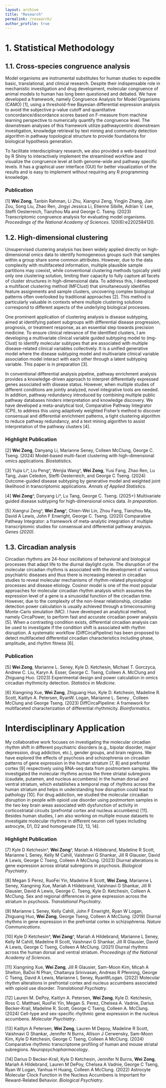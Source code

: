 ```yaml
---
layout: archive
title: "Research"
permalink: /research/
author_profile: true
---
```


# 1. Statistical Methodology
## 1.1. Cross-species congruence analysis

Model organisms are instrumental substitutes for human studies to expedite basic, translational, and clinical research. Despite their indispensable role in mechanistic investigation and drug development, molecular congruence of animal models to human has long been questioned and debated. We have developed a framework, namely Congruence Analysis for Model Organisms (CAMO) [1], using a threshold-free Bayesian differential expression analysis to avoid the subjective p-value cutoff and quantitative concordance/discordance scores based on F-measure from machine learning perspective to numerically quantify the congruence level. The downstream analyses of this framework utilize pathwaycentric downstream investigation, knowledge retrieval by text mining and community detection algorithm in pathway topological structure to provide foundations for biological hypothesis generation.

To facilitate interdisciplinary research, we also provided a web-based tool by R Shiny to interactively implement the streamlined workflow and visualize the congruence level at both genome-wide and pathway specific levels. It has a graphical user interface (GUI) for better visualization of the results and is easy to implement without requiring any R programming knowledge.


### Publication
[1] **Wei Zong**, Tanbin Rahman, Li Zhu, Xiangrui Zeng, Yingjin Zhang, Jian Zou, Song Liu, Zhao Ren, Jingyi Jessica Li, Etienne Sibille, Adrian V. Lee, Steffi Oesterreich, Tianzhou Ma and George C. Tseng. (2023) Transcriptomic congruence analysis for evaluating model organisms. _Proceedings of the National Academy of Sciences_. 120(6):e2202584120. 

## 1.2. High-dimensional clustering

Unsupervised clustering analysis has been widely applied directly on high-dimensional omics data to identify homogeneous groups such that samples within a group share some common attributes. However, due to the data complexity with multifaceted information, multiple plausible sample partitions may coexist, while conventional clustering methods typically yield only one clustering solution, limiting their capacity to fully capture all facets of cluster structures in high-dimensional data. To address this, I developed a multifacet clustering method (MFClust) that simultaneously identifies feature assignments and sample clusters, uncovering complex biological patterns often overlooked by traditional approaches [2]. This method is particularly valuable in contexts where multiple clustering solutions correspond to different aspects of the underlying biological processes.

One prominent application of clustering analysis is disease subtyping, aimed at identifying patient subgroups with differential disease progression, prognosis, or treatment response, as an essential step towards precision medicine. To ensure clinical relevance of the identified clusters, I am developing a multivariate clinical variable guided subtyping model to (mg-Clust) to identify molecular subtypes that are associated with multiple disease-related clinical variables collectively. It is a unified generative model where the disease subtyping model and multivariate clinical variable association model interact with each other through a latent subtyping variable. This paper is in preparation [3].


In conventional differential analysis pipeline, pathway enrichment analysis provides a knowledge-driven approach to interpret differentially expressed genes associated with disease status. However, when multiple studies of different conditions are jointly analyzed, novel integrative tools are needed. In addition, pathway redundancy introduced by combining multiple public pathway databases hinders interpretation and knowledge discovery. We have developed a meta-analytical tool, Comparative Pathway Integrator (CPI), to address this using adaptively weighted Fisher’s method to discover consensual and differential enrichment patterns, a tight clustering algorithm to reduce pathway redundancy, and a text mining algorithm to assist interpretation of the pathway clusters [4].

### Highlight Publication
[2] **Wei Zong**, Danyang Li, Marianne Seney, Colleen McClung, George C. Tseng. (2024) Model-based multi-facet clustering with high-dimensional omics applications. _Biostatistics_.

[3] Yujia Li^, Liu Peng^, Wenjia Wang^, **Wei Zong**, Yusi Fang, Zhao Ren, Lu Tang, Juan Celedon, Steffi Oesterreich, and George C Tseng. (2024) Outcome-guided disease subtyping by generative model
and weighted joint likelihood in transcriptomic applications. _Annals of Applied Statistics_.

[4] **Wei Zong**^, Danyang Li^, Lu Tang, George C. Tseng. (2025+) Multivariate guided disease subtyping for high-dimensional omics data. _In preparation_.

[5] Xiangrui Zeng^, **Wei Zong**^, Chien-Wei Lin, Zhou Fang, Tianzhou Ma, David A Lewis, John F Enwright, George C. Tseng. (2020) Comparative Pathway Integrator: a framework of meta-analytic integration of multiple transcriptomic studies for consensual and differential pathway analysis.  _Genes (2020)_.



## 1.3. Circadian analysis
Circadian rhythms are 24-hour oscillations of behavioral and biological processes that adapt life to the diurnal daylight cycle. The disruption of the molecular circadian rhythms is associated with the development of various psychiatric diseases and thus there is increasing interest in circadian studies to reveal molecular mechanisms of rhythm-related physiological processes and disease etiology. Cosinor model is one of the most popular approaches for molecular circadian rhythm analysis which assumes the expression level of a gene is a sinusoidal function of the circadian time. However, due to the complexity of the non-linear relationship, circadian detection power calculation is usually achieved through a timeconsuming Monte-Carlo simulation (MC). I have developed an analytical method, namely CircaPower, to perform fast and accurate circadian power analysis [5]. When a contrasting condition exists, differential circadian analysis can be used to investigate if the condition shift is associated with rhythm disruption. A systematic workflow (DiffCircaPipeline) has been proposed to detect multifaceted differential circadian
characteristics including phase, amplitude, and rhythm fitness [6].

### Publication
[5] **Wei Zong**, Marianne L. Seney, Kyle D. Ketchesin, Michael T. Gorczyca, Andrew C. Liu, Karyn A. Esser, George C. Tseng, Colleen A. McClung and Zhiguang Huo. (2023) Experimental design and power calculation in omics circadian rhythmicity detection. _Statistics in Medicine_.

[6] Xiangning Xue, **Wei Zong**, Zhiguang Huo, Kyle D. Ketchesin, Madeline R. Scott, Kaitlyn A. Petersen,
RyanW. Logan, Marianne L. Seney , Colleen McClung and George Tseng. (2023) DiffCircaPipeline: A framework for multifaceted characterization of differential rhythmicity. _Bioinformatics_.


# Interdisciplinary Application
My collaborative work focuses on investigating the molecular circadian rhythm shift in different psychiatric disorders (e.g., bipolar disorder, major depression, drug addiction, etc.), gender groups, and brain regions. We have explored the effects of psychosis and schizophrenia on circadian patterns of gene expression in the human striatum [7, 8] and prefrontal cortex [9] respectively using RNA-seq data from postmortem samples. We investigated the molecular rhythms across the three striatal subregions (caudate, putamen, and nucleus accumbens) in the human dorsal and ventral striatum, which establishes a temporal map of rhythms across the human striatum and helps in understanding how disruption could lead to pathology [10]. For drug addiction, we studied the molecular circadian disruption in people with opioid use disorder using postmortem samples in the two key brain areas associated with dysfunction of activity in corticostriatal circuits (prefrontal cortex and nucleus accumbens) [11]. Besides human studies, I am also working on multiple mouse datasets to investigate molecular rhythms in different neuron cell types including astrocyte, D1, D2 and homogenate [12, 13, 14].

### Highlight Publication
[7] Kyle D Ketchesin^, **Wei Zong**^, Mariah A Hildebrand, Madeline R Scott, Marianne L Seney, Kelly M Cahill, Vaishnavi G Shankar, Jill R Glausier, David A Lewis, George C Tseng, Colleen A McClung. (2023) Diurnal alterations in gene expression across striatal subregions in psychosis. _Biological Psychiatry_.

[8] Megan S Perez, RuoFei Yin, Madeline R Scott, **Wei Zong**, Marianne L Seney, Xiangning Xue, Mariah A Hildebrand, Vaishnavi G Shankar, Jill R Glausier, David A Lewis, George C. Tseng, Kyle D. Ketchesin, Colleen A. McClung. Sex and regional differences in gene expression across the striatum in psychosis. _Translational Psychiatry_.

[9] Marianne L Seney, Kelly Cahill, John F Enwright, Ryan W Logan, Zhiguang Huo, **Wei Zong**, George Tseng, Colleen A McClung. (2019) Diurnal rhythms in gene expression in the prefrontal cortex in schizophrenia. _Nature Communications_.

[10] Kyle D Ketchesin^, **Wei Zong**^, Mariah A Hildebrand, Marianne L Seney, Kelly M Cahill, Madeline R Scott, Vaishnavi G Shankar, Jill R Glausier, David A Lewis, George C Tseng, Colleen A McClung. (2021) Diurnal rhythms across the human dorsal and ventral striatum. _Proceedings of the National Academy of Sciences_.

[11] Xiangning Xue, **Wei Zong**, Jill R Glausier, Sam-Moon Kim, Micah A Shelton, BaDoi N Phan, Chaitanya Srinivasan, Andreas R Pfenning, George C Tseng, David A Lewis, Marianne L Seney, RyanWLogan. (2022) Molecular rhythm alterations in prefrontal cortex and nucleus accumbens associated with opioid use disorder. _Translational Psychiatry_.

[12] Lauren M. DePoy, Kaitlyn A. Petersen, **Wei Zong**, Kyle D. Ketchesin, Ross C. Matthaei, RuoFei Yin, Megan S. Perez, Chelsea A. Vadnie, Darius Becker-Krail, Madeline R. Scott, George C Tseng, Colleen A. McClung. (2024) Cell-type and sex-specific rhythmic gene expression in the nucleus accumbens. _Molecular Psychiatry_.

[13] Kaitlyn A Petersen, **Wei Zong**, Lauren M Depoy, Madeline R Scott, Vaishnavi G Shankar, Jennifer N Burns, Allison J Cerwensky, Sam-Moon Kim, Kyle D Ketchesin, George C Tseng, Colleen A McClung. (2024) Comparative rhythmic transcriptome profiling of human and mouse striatal subregions. _Neuropsychopharmacology_.

[14] Darius D Becker-Krail, Kyle D Ketchesin, Jennifer N Burns, **Wei Zong**, Mariah A Hildebrand, Lauren M DePoy, Chelsea A Vadnie, George C Tseng, Ryan W Logan, Yanhua H Huang, Colleen A McClung. (2022) Astrocyte Molecular Clock Function in the Nucleus Accumbens is Important for Reward-Related Behavior. _Biological Psychiatry_.
